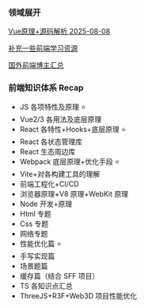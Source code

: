 ### 领域展开

[Vue原理+源码解析 2025-08-08](https://github.com/Fzgt/blog/issues/4)

[补充一些前端学习资源](https://github.com/Fzgt/blog/issues/2)

[国外前端博主汇总](https://github.com/Fzgt/blog/issues/3)

### 前端知识体系 Recap

- JS 各项特性及原理 ⭐️
- Vue2/3 各用法及底层原理
- React 各特性+Hooks+底层原理 ⭐️
- React 各状态管理库
- React 生态周边库
- Webpack 底层原理+优化手段 ⭐️
- Vite+对各构建工具的理解
- 前端工程化+CI/CD
- 浏览器原理+V8 原理+WebKit 原理
- Node 开发+原理
- Html 专题
- Css 专题
- 网络专题
- 性能优化篇 ⭐️
- 手写实现篇
- 场景题篇
- 缓存篇（结合 SFF 项目）
- TS 各知识点汇总
- ThreeJS+R3F+Web3D 项目性能优化
